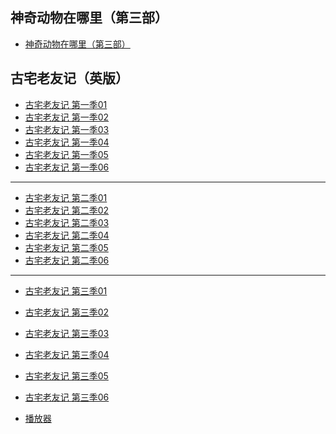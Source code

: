 ## 神奇动物在哪里（第三部）

* [神奇动物在哪里（第三部）](https://m3u.if101.tv/xm3u8/b2ced90fa15cb50f8c7f030bb9ca3cd556ec04cd975a9378106a59496e2ca9a79921f11e97d0da21.m3u8)


## 古宅老友记（英版）

* [古宅老友记 第一季01](https://s1.zoubuting.com/20210812/2AxH1bBi/1200kb/hls/index.m3u8)
* [古宅老友记 第一季02](https://s1.zoubuting.com/20210812/mZq3tuZj/1200kb/hls/index.m3u8)
* [古宅老友记 第一季03](https://s1.zoubuting.com/20210812/gvw2DEhR/1200kb/hls/index.m3u8)
* [古宅老友记 第一季04](https://s1.zoubuting.com/20210812/lnpnFMQJ/1200kb/hls/index.m3u8)
* [古宅老友记 第一季05](https://s1.zoubuting.com/20210812/8RK3uJ1x/1200kb/hls/index.m3u8)
* [古宅老友记 第一季06](https://s1.zoubuting.com/20210812/zu4Egmgl/1200kb/hls/index.m3u8)

---

* [古宅老友记 第二季01](https://s1.zoubuting.com/20210812/CtsLvxfe/1200kb/hls/index.m3u8)
* [古宅老友记 第二季02](https://s1.zoubuting.com/20210812/rICdkvrR/1200kb/hls/index.m3u8)
* [古宅老友记 第二季03](https://s1.zoubuting.com/20210812/UgQix1yt/1200kb/hls/index.m3u8)
* [古宅老友记 第二季04](https://s1.zoubuting.com/20210812/PhSovAxe/1200kb/hls/index.m3u8)
* [古宅老友记 第二季05](https://s1.zoubuting.com/20210812/SkAhTQ6A//1200kb/hls/index.m3u8)
* [古宅老友记 第二季06](https://s1.zoubuting.com/20210812/btBbV7Hm/1200kb/hls/index.m3u8)

---

* [古宅老友记 第三季01](https://iqiyi.sd-play.com/20211106/e4vPRkwA/1200kb/hls/index.m3u8)
* [古宅老友记 第三季02](https://iqiyi.sd-play.com/20211106/R2F0j1Lh/1200kb/hls/index.m3u8)
* [古宅老友记 第三季03](https://iqiyi.sd-play.com/20211106/xQ8Z7vtM/1200kb/hls/index.m3u8)
* [古宅老友记 第三季04](https://iqiyi.sd-play.com/20211106/i8n3kLcY/1200kb/hls/index.m3u8)
* [古宅老友记 第三季05](https://iqiyi.sd-play.com/20211106/DSIAGB5l/1200kb/hls/index.m3u8)
* [古宅老友记 第三季06](https://iqiyi.sd-play.com/20211106/baoWoLMg/1200kb/hls/index.m3u8)

* [播放器](https://keen-visvesvaraya-0ac9d3.netlify.app/)


<style>
section.page-header {
    display: none;    
}
</style>
<script>
    document.title = "古宅老友记";
</script>

